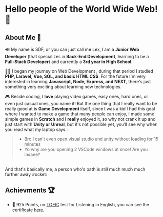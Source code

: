 # Hello people of the World Wide Web!:vulcan_salute:
## About Me :boy:
:loud_sound: My name is SDF, or you can just call me Lex, I am a **Junior Web Developer** (that specializes in **Back-End Development**, learning to be a **Full-Stack Developer**) and currently a **3rd year in High School**.  

:man_technologist: I began my journey on Web Development , during that period I studied **PHP, Laravel, Vue, SQL, and basic HTML CSS**. For the future I'm very interested in learning **Javascript, Node, Express, and NEXT**, there's just something very exciting about learning new technologies.

:video_game: Beside coding, I **love** playing video games, easy ones, hard ones, or even just casual ones, you name it! But the one thing that I really want to be really good at is **Game Development** itself, since I was a kid I had this goal where I wanted to make a game that many people can enjoy, I made some simple games in **Scratch** and I **really** enjoyed it, so why not crank it up and just start with **Unity or Unreal**, but it's not possible yet, you'll see why when you read what my laptop says :
> - Bro I can't even open visual studio and unity without loading for 15 minutes
> - Yo why are you opening 2 VSCode windows at once! Are you insane?
</br>
And that's basically me, a person who's path is still much much much further away :rocket:

## Achievments :trophy:
- :page_facing_up: 925 Points, on [TOEIC](https://itc-indonesia.com/toeic/) test for Listening in English, you can see the certificate [here](https://www.linkedin.com/posts/satrialdy-farizki-a2837b232_because-this-will-be-my-first-post-on-linkedin-activity-6912229289933352960-zuCN?utm_source=linkedin_share&utm_medium=member_desktop_web). 




